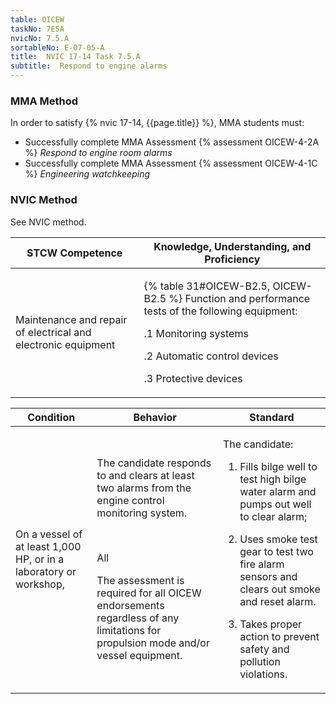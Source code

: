 ```yaml
---
table: OICEW
taskNo: 7E5A
nvicNo: 7.5.A 
sortableNo: E-07-05-A
title:  NVIC 17-14 Task 7.5.A
subtitle:  Respond to engine alarms
---
```



### MMA Method

In order to satisfy  {% nvic 17-14, {{page.title}}  %}, MMA students must:

* Successfully complete MMA Assessment {% assessment OICEW-4-2A %} *Respond to engine room alarms*
* Successfully complete MMA Assessment {% assessment OICEW-4-1C %} *Engineering watchkeeping*


### NVIC Method

<a onclick="togglevisibility('nvic_methods')" >See NVIC method.</a>

<div id='nvic_methods' class='hide'>

<table>
<thead>
<tr>
<th class='forty'> STCW Competence </th>
<th class='sixty'> Knowledge, Understanding, and Proficiency </th>
</tr>
</thead>




<tbody>
<tr><td markdown='1'>

Maintenance and repair of electrical and electronic equipment

</td><td markdown='1'>

{% table 31#OICEW-B2.5, OICEW-B2.5 %} Function and performance tests of the following equipment: 

.1 Monitoring systems 

.2 Automatic control devices 

.3 Protective devices

</td></tr>


</tbody>
</table>


<table>
<thead>
<tr><th class='twenty'>  Condition </th><th class='twenty'> Behavior </th><th  class='sixty'>Standard </th></tr>
</thead>
<tbody >



<tr><td markdown='1'>

On a vessel of at least 1,000 HP, or in a laboratory or workshop,

</td><td markdown='1'>

The candidate responds to and clears at least two alarms from the engine control monitoring system.

<br>

<div class="tooltip" markdown='1'>

All

The assessment is required for all OICEW endorsements regardless of any limitations for propulsion mode and/or vessel equipment.

</div>


</td><td markdown='1'>

The candidate:

1. Fills bilge well to test high bilge water alarm and pumps out well to clear alarm;

2. Uses smoke test gear to test two fire alarm sensors and clears out smoke and reset alarm.

3. Takes proper action to prevent safety and pollution violations.

</td></tr>
</tbody>
</table>
</div>
